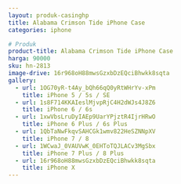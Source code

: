```yaml
---
layout: produk-casinghp
title: Alabama Crimson Tide iPhone Case
categories: iphone

# Produk
product-title: Alabama Crimson Tide iPhone Case
harga: 90000
sku: hn-2813
image-drive: 16r968oH88mwsGzxbDzEQciBhwkk8sqta
gallery:
  - url: 1OG70yR-t4Ay_bQh66qQ0yRtWHrYv-xPm
    title: iPhone 5 / 5s / SE
  - url: 1s8F714KKAIeslMjvpRjC4H2dWJs4J8Z6
    title: iPhone 6 / 6s
  - url: 1xwVbsLruDyIAEp9UarYPjztR4IjrHRwO
    title: iPhone 6 Plus / 6s Plus
  - url: 1QbTaNwFkqvSAHCGk1wmv822HeSZNNpXV
    title: iPhone 7 / 8
  - url: 1WCwaJ_0VAUVwK_0EHToTQJLACv3MgSbx
    title: iPhone 7 Plus / 8 Plus
  - url: 16r968oH88mwsGzxbDzEQciBhwkk8sqta
    title: iPhone X
---
```

